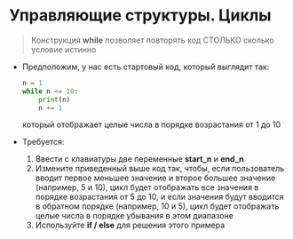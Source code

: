 # Управляющие структуры. Циклы

> Конструкция **while** позволяет повторять код СТОЛЬКО сколько условие истинно

* Предположим, у нас есть стартовый код, который выглядит так:
    ```python
    n = 1
    while n <= 10:
        print(n)
        n += 1
    ```
    который отображает целые числа в порядке возрастания от 1 до 10

* Требуется:
   1. Ввести с клавиатуры две переменные **start_n** и **end_n**
   2. Измените приведенный выше код так, чтобы, если пользователь вводит первое меньшее значение и второе большее значение (например, 5 и 10), цикл будет отображать все значения в порядке возрастания от 5 до 10, и если значения будут вводится в обратном порядке (например, 10 и 5), цикл будет отображать целые числа в порядке убывания в этом диапазоне
   3. Используйте **if / else** для решения этого примера
